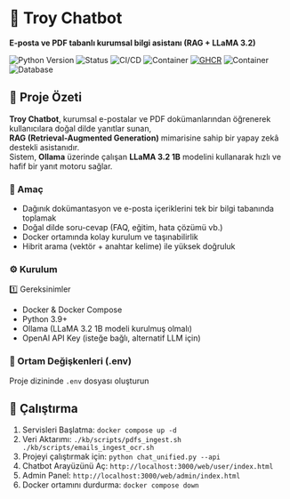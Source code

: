 # 🧠 Troy Chatbot  
**E-posta ve PDF tabanlı kurumsal bilgi asistanı (RAG + LLaMA 3.2)**  

![Python Version](https://img.shields.io/badge/Python-3.9+-blue)
![Status](https://img.shields.io/badge/Status-Production%20Ready-blue)
![CI/CD](https://github.com/busragmsy/troy-assistant/actions/workflows/ci.yml/badge.svg?branch=main)
![Container](https://img.shields.io/badge/container-gray)
[![GHCR](https://img.shields.io/badge/GHCR-blue)](https://github.com/busragmsy?tab=packages)
![Container](https://img.shields.io/badge/Docker-Ready-blue)
![Database](https://img.shields.io/badge/PostgreSQL-pgvector-lightgrey)


## 🚀 Proje Özeti  

**Troy Chatbot**, kurumsal e-postalar ve PDF dokümanlarından öğrenerek kullanıcılara doğal dilde yanıtlar sunan,  
**RAG (Retrieval-Augmented Generation)** mimarisine sahip bir yapay zekâ destekli asistanıdır.  
Sistem, **Ollama** üzerinde çalışan **LLaMA 3.2 1B** modelini kullanarak hızlı ve hafif bir yanıt motoru sağlar.  

### 🎯 Amaç  
- Dağınık dokümantasyon ve e-posta içeriklerini tek bir bilgi tabanında toplamak  
- Doğal dilde soru-cevap (FAQ, eğitim, hata çözümü vb.)  
- Docker ortamında kolay kurulum ve taşınabilirlik  
- Hibrit arama (vektör + anahtar kelime) ile yüksek doğruluk  

### ⚙️ Kurulum
1️⃣ Gereksinimler
- Docker & Docker Compose
- Python 3.9+
- Ollama (LLaMA 3.2 1B modeli kurulmuş olmalı)
- OpenAI API Key (isteğe bağlı, alternatif LLM için)

### 🧾 Ortam Değişkenleri (.env)  
Proje dizininde `.env` dosyası oluşturun

## 🚀 Çalıştırma

1.  Servisleri Başlatma:
    `docker compose up -d`
2.  Veri Aktarımı:
    `./kb/scripts/pdfs_ingest.sh
./kb/scripts/emails_ingest_ocr.sh`
3.  Projeyi çalıştırmak için:
    `python chat_unified.py --api`
4.  Chatbot Arayüzünü Aç:
    `http://localhost:3000/web/user/index.html`
6.  Admin Panel:
    `http://localhost:3000/web/admin/index.html`
8.  Docker ortamını durdurma:
    `docker compose down`


